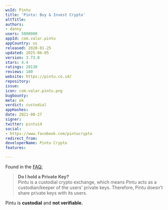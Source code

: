 ```yaml
---
wsId: Pintu
title: 'Pintu: Buy & Invest Crypto'
altTitle: 
authors:
- danny
users: 5000000
appId: com.valar.pintu
appCountry: us
released: 2020-01-25
updated: 2025-06-05
version: 3.73.0
stars: 4.4
ratings: 28130
reviews: 180
website: https://pintu.co.id/
repository: 
issue: 
icon: com.valar.pintu.png
bugbounty: 
meta: ok
verdict: custodial
appHashes: 
date: 2021-08-27
signer: 
twitter: pintuid
social:
- https://www.facebook.com/pintucrypto
redirect_from: 
developerName: Pintu Crypto
features: 

---
```


Found in the [FAQ:](https://pintu.co.id/en/faq/private-keys)
> **Do I hold a Private Key?**<br>
  Pintu is a custodial crypto exchange, which means Pintu acts as a custodian/keeper of the users’ private keys.  Therefore, Pintu doesn’t share private keys with its users.

Pintu is **custodial** and **not verifiable.**

